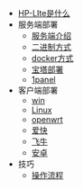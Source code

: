 <!-- docs/_sidebar.md -->

* [HP-LIte是什么](README.md)
* 服务端部署
    * [服务端介绍](zh-cn/server/index.md)
    * [二进制方式](zh-cn/server/bin.md)
    * [docker方式](zh-cn/server/docker.md)
    * [宝塔部署](zh-cn/server/bt.md)
    * [1panel](zh-cn/server/1panel.md)
* 客户端部署
    * [win](zh-cn/client/win.md)
    * [Linux](zh-cn/client/linux.md)
    * [openwrt](zh-cn/client/openwrt.md)
    * [爱快](zh-cn/client/ik.md)
    * [飞牛](zh-cn/client/fn.md)
    * [安卓](zh-cn/client/android.md)
* 技巧
    * [操作流程](zh-cn/skill/index.md)

